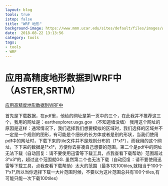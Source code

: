 ```yaml
---
layout: blog
tools: true
istop: false
title: "WRF 地形"
background-image: https://www.mmm.ucar.edu/sites/default/files/images/wrf_final_logo_150x127.jpg 
date:  2018-08-22 13:13:56
category: tools
tags:
- tools
- WRF
---
```


# 应用高精度地形数据到WRF中（ASTER,SRTM）
<a href="http://bbs.06climate.com/forum.php?mod=viewthread&tid=50088&extra=&authorid=39996&page=1" title="GEOG"> 应用高精度地形数据到WRF中</a>

首先是下载数据，在pdf里，他给的网址是第一页中的三个，在此我并不推荐这三个，我用的网址是：earthexplorer.usgs.gov （不知道墙没墙）
我用这个网址的原因是这样：通常情况下，我们选择我们想要模拟的区域时，我们选择的区域并不一定是一个规则的图形，有可能是个细长的长方体或者是别的形状，当我们使用pdf中的网址时，下载下来的tile文件并不是规则分布的（1°x1°），而我用的这个网址，下下来的数据是1°x1°，方便你去拼凑自己想要的范围，第二个是pdf中的网址无法下载（自动回复：请不要使用迅雷等下载工具，点我查看下载帮助）范围超过3°x3°的，超过这个范围就GG. 虽然第二个也无法下载（自动回复：请不要使用迅雷等下载工具，点我查看下载帮助）太大的范围（最多1次100tiles,就相当于100个1°x1°,所以当你选择下载一大片范围时候，不要以为这片范围总共有100个tiles,有可能只能一次下载100tiles）
